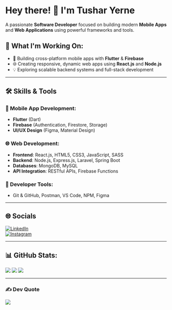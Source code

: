 # Hey there! 👋 I'm **Tushar Yerne**

A passionate **Software Developer** focused on building modern **Mobile Apps** and **Web Applications** using powerful frameworks and tools.

## 🚀 What I'm Working On:
- 📱 Building cross-platform mobile apps with **Flutter** & **Firebase**
- 🌐 Creating responsive, dynamic web apps using **React.js** and **Node.js**
- 💡 Exploring scalable backend systems and full-stack development

---

## 🛠️ Skills & Tools

### 📱 Mobile App Development:
- **Flutter** (Dart)
- **Firebase** (Authentication, Firestore, Storage)
- **UI/UX Design** (Figma, Material Design)

### 🌐 Web Development:
- **Frontend**: React.js, HTML5, CSS3, JavaScript, SASS
- **Backend**: Node.js, Express.js, Laravel, Spring Boot
- **Databases**: MongoDB, MySQL
- **API Integration**: RESTful APIs, Firebase Functions

### 🧰 Developer Tools:
- Git & GitHub, Postman, VS Code, NPM, Figma

---

## 🌐 Socials
[![LinkedIn](https://img.shields.io/badge/LinkedIn-%230077B5.svg?logo=linkedin&logoColor=white)](https://www.linkedin.com/in/tushar-yerne/)  
[![Instagram](https://img.shields.io/badge/Instagram-%23E4405F.svg?logo=Instagram&logoColor=white)](https://www.instagram.com/mr.tushar_yerne/)

---

## 📊 GitHub Stats:
![](https://github-readme-stats.vercel.app/api?username=tushars-code&theme=tokyonight&hide_border=false&count_private=true)
![](https://github-readme-streak-stats.herokuapp.com/?user=tushars-code&theme=tokyonight&hide_border=false)
![](https://github-readme-stats.vercel.app/api/top-langs/?username=tushars-code&theme=tokyonight&layout=compact)

---

### ✍️ Dev Quote
![](https://quotes-github-readme.vercel.app/api?type=horizontal&theme=radical)

